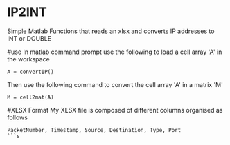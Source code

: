 # IP2INT
Simple Matlab Functions that reads an xlsx and converts IP addresses to INT or DOUBLE

#use
In matlab command prompt use the following to load a cell array 'A' in the workspace
```
A = convertIP()
```
Then use the following command to convert the cell array 'A' in a matrix 'M'
```
M = cell2mat(A)
```

#XLSX Format
My XLSX file is composed of different columns organised as follows 
```
PacketNumber, Timestamp, Source, Destination, Type, Port
```s
